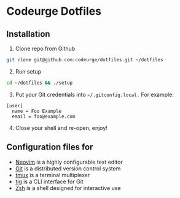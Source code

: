 # Codeurge Dotfiles

## Installation

1. Clone repo from Github

```bash
git clone git@github.com:codeurge/dotfiles.git ~/dotfiles
```

2. Run setup

```bash
cd ~/dotfiles && ./setup
```

3. Put your Git credentials into `~/.gitconfig.local.` For example:

```
[user]
  name = Foo Example
  email = foo@example.com
```

4. Close your shell and re-open, enjoy!

## Configuration files for

- [Neovim](https://neovim.io/) is a highly configurable text editor
- [Git](https://git-scm.com) is a distributed version control system
- [tmux](https://github.com/tmux/tmux/wiki) is a terminal multiplexer
- [tig](https://jonas.github.io/tig/) is a CLI interface for Git
- [Zsh](http://zsh.sourceforge.net) is a shell designed for interactive use
